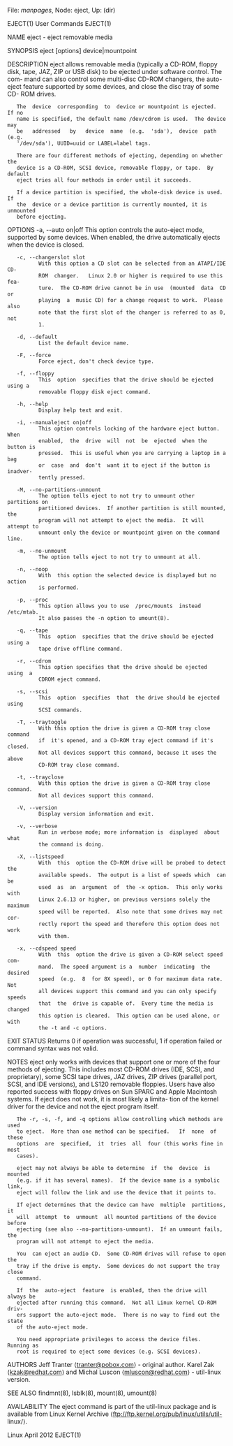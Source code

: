 File: *manpages*,  Node: eject,  Up: (dir)

EJECT(1)                         User Commands                        EJECT(1)



NAME
       eject - eject removable media

SYNOPSIS
       eject [options] device|mountpoint

DESCRIPTION
       eject  allows  removable  media (typically a CD-ROM, floppy disk, tape,
       JAZ, ZIP or USB disk) to be ejected under software control.   The  com-
       mand  can  also control some multi-disc CD-ROM changers, the auto-eject
       feature supported by some devices, and close the disc tray of some  CD-
       ROM drives.

       The  device  corresponding  to  device or mountpoint is ejected.  If no
       name is specified, the default name /dev/cdrom is used.  The device may
       be   addressed   by   device  name  (e.g.  'sda'),  device  path  (e.g.
       '/dev/sda'), UUID=uuid or LABEL=label tags.

       There are four different methods of ejecting, depending on whether  the
       device is a CD-ROM, SCSI device, removable floppy, or tape.  By default
       eject tries all four methods in order until it succeeds.

       If a device partition is specified, the whole-disk device is used.   If
       the  device or a device partition is currently mounted, it is unmounted
       before ejecting.

OPTIONS
       -a, --auto on|off
              This option controls the  auto-eject  mode,  supported  by  some
              devices.   When enabled, the drive automatically ejects when the
              device is closed.

       -c, --changerslot slot
              With this option a CD slot can be selected from an ATAPI/IDE CD-
              ROM  changer.   Linux 2.0 or higher is required to use this fea-
              ture.  The CD-ROM drive cannot be in use  (mounted  data  CD  or
              playing  a  music CD) for a change request to work.  Please also
              note that the first slot of the changer is referred to as 0, not
              1.

       -d, --default
              List the default device name.

       -F, --force
              Force eject, don't check device type.

       -f, --floppy
              This  option  specifies that the drive should be ejected using a
              removable floppy disk eject command.

       -h, --help
              Display help text and exit.

       -i, --manualeject on|off
              This option controls locking of the hardware eject button.  When
              enabled,  the  drive  will  not  be  ejected  when the button is
              pressed.  This is useful when you are carrying a laptop in a bag
              or  case  and  don't  want it to eject if the button is inadver-
              tently pressed.

       -M, --no-partitions-unmount
              The option tells eject to not try to unmount other partitions on
              partitioned devices.  If another partition is still mounted, the
              program will not attempt to eject the media.  It will attempt to
              unmount only the device or mountpoint given on the command line.

       -m, --no-unmount
              The option tells eject to not try to unmount at all.

       -n, --noop
              With  this option the selected device is displayed but no action
              is performed.

       -p, --proc
              This option allows you to use  /proc/mounts  instead  /etc/mtab.
              It also passes the -n option to umount(8).

       -q, --tape
              This  option  specifies that the drive should be ejected using a
              tape drive offline command.

       -r, --cdrom
              This option specifies that the drive should be ejected  using  a
              CDROM eject command.

       -s, --scsi
              This  option  specifies  that  the drive should be ejected using
              SCSI commands.

       -T, --traytoggle
              With this option the drive is given a CD-ROM tray close  command
              if  it's opened, and a CD-ROM tray eject command if it's closed.
              Not all devices support this command, because it uses the  above
              CD-ROM tray close command.

       -t, --trayclose
              With this option the drive is given a CD-ROM tray close command.
              Not all devices support this command.

       -V, --version
              Display version information and exit.

       -v, --verbose
              Run in verbose mode; more information is  displayed  about  what
              the command is doing.

       -X, --listspeed
              With  this  option the CD-ROM drive will be probed to detect the
              available speeds.  The output is a list of speeds which  can  be
              used  as  an  argument  of  the -x option.  This only works with
              Linux 2.6.13 or higher, on previous versions solely the  maximum
              speed will be reported.  Also note that some drives may not cor-
              rectly report the speed and therefore this option does not  work
              with them.

       -x, --cdspeed speed
              With  this  option the drive is given a CD-ROM select speed com-
              mand.  The speed argument is a  number  indicating  the  desired
              speed  (e.g.  8  for 8X speed), or 0 for maximum data rate.  Not
              all devices support this command and you can only specify speeds
              that  the  drive is capable of.  Every time the media is changed
              this option is cleared.  This option can be used alone, or  with
              the -t and -c options.

EXIT STATUS
       Returns 0 if operation was successful, 1 if operation failed or command
       syntax was not valid.

NOTES
       eject only works with devices that support one  or  more  of  the  four
       methods  of ejecting.  This includes most CD-ROM drives (IDE, SCSI, and
       proprietary), some SCSI tape drives, JAZ drives, ZIP  drives  (parallel
       port,  SCSI,  and  IDE  versions), and LS120 removable floppies.  Users
       have also reported success with floppy drives on Sun  SPARC  and  Apple
       Macintosh systems.  If eject does not work, it is most likely a limita-
       tion of the kernel driver for the device  and  not  the  eject  program
       itself.

       The -r, -s, -f, and -q options allow controlling which methods are used
       to eject.  More than one method can be specified.   If  none  of  these
       options  are  specified,  it  tries  all  four (this works fine in most
       cases).

       eject may not always be able to determine  if  the  device  is  mounted
       (e.g. if it has several names).  If the device name is a symbolic link,
       eject will follow the link and use the device that it points to.

       If eject determines that the device can have  multiple  partitions,  it
       will  attempt  to  unmount  all mounted partitions of the device before
       ejecting (see also --no-partitions-unmount).  If an unmount fails,  the
       program will not attempt to eject the media.

       You  can eject an audio CD.  Some CD-ROM drives will refuse to open the
       tray if the drive is empty.  Some devices do not support the tray close
       command.

       If  the  auto-eject  feature  is enabled, then the drive will always be
       ejected after running this command.  Not all Linux kernel CD-ROM  driv-
       ers support the auto-eject mode.  There is no way to find out the state
       of the auto-eject mode.

       You need appropriate privileges to access the device files.  Running as
       root is required to eject some devices (e.g. SCSI devices).

AUTHORS
       Jeff Tranter ⟨tranter@pobox.com⟩ - original author.
       Karel  Zak  ⟨kzak@redhat.com⟩  and Michal Luscon ⟨mluscon@redhat.com⟩ -
       util-linux version.

SEE ALSO
       findmnt(8), lsblk(8), mount(8), umount(8)

AVAILABILITY
       The eject command is part of the util-linux package  and  is  available
       from  Linux  Kernel Archive ⟨ftp://ftp.kernel.org/pub/linux/utils/util-
       linux/⟩.



Linux                             April 2012                          EJECT(1)
